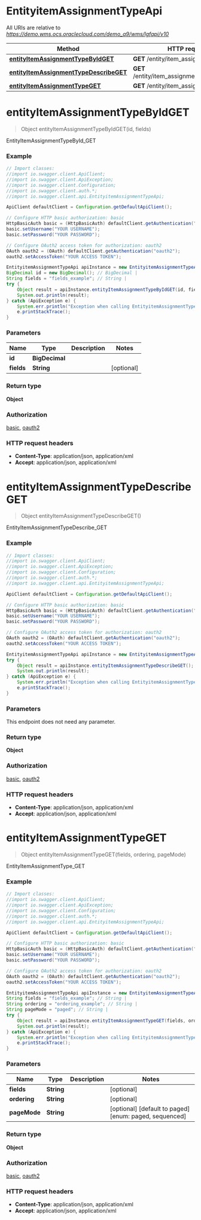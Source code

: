 # EntityitemAssignmentTypeApi

All URIs are relative to *https://demo.wms.ocs.oraclecloud.com/demo_a9/wms/lgfapi/v10*

Method | HTTP request | Description
------------- | ------------- | -------------
[**entityItemAssignmentTypeByIdGET**](EntityitemAssignmentTypeApi.md#entityItemAssignmentTypeByIdGET) | **GET** /entity/item_assignment_type/{id} | EntityItemAssignmentTypeById_GET
[**entityItemAssignmentTypeDescribeGET**](EntityitemAssignmentTypeApi.md#entityItemAssignmentTypeDescribeGET) | **GET** /entity/item_assignment_type/describe | EntityItemAssignmentTypeDescribe_GET
[**entityItemAssignmentTypeGET**](EntityitemAssignmentTypeApi.md#entityItemAssignmentTypeGET) | **GET** /entity/item_assignment_type | EntityItemAssignmentType_GET


<a name="entityItemAssignmentTypeByIdGET"></a>
# **entityItemAssignmentTypeByIdGET**
> Object entityItemAssignmentTypeByIdGET(id, fields)

EntityItemAssignmentTypeById_GET



### Example
```java
// Import classes:
//import io.swagger.client.ApiClient;
//import io.swagger.client.ApiException;
//import io.swagger.client.Configuration;
//import io.swagger.client.auth.*;
//import io.swagger.client.api.EntityitemAssignmentTypeApi;

ApiClient defaultClient = Configuration.getDefaultApiClient();

// Configure HTTP basic authorization: basic
HttpBasicAuth basic = (HttpBasicAuth) defaultClient.getAuthentication("basic");
basic.setUsername("YOUR USERNAME");
basic.setPassword("YOUR PASSWORD");

// Configure OAuth2 access token for authorization: oauth2
OAuth oauth2 = (OAuth) defaultClient.getAuthentication("oauth2");
oauth2.setAccessToken("YOUR ACCESS TOKEN");

EntityitemAssignmentTypeApi apiInstance = new EntityitemAssignmentTypeApi();
BigDecimal id = new BigDecimal(); // BigDecimal | 
String fields = "fields_example"; // String | 
try {
    Object result = apiInstance.entityItemAssignmentTypeByIdGET(id, fields);
    System.out.println(result);
} catch (ApiException e) {
    System.err.println("Exception when calling EntityitemAssignmentTypeApi#entityItemAssignmentTypeByIdGET");
    e.printStackTrace();
}
```

### Parameters

Name | Type | Description  | Notes
------------- | ------------- | ------------- | -------------
 **id** | **BigDecimal**|  |
 **fields** | **String**|  | [optional]

### Return type

**Object**

### Authorization

[basic](../README.md#basic), [oauth2](../README.md#oauth2)

### HTTP request headers

 - **Content-Type**: application/json, application/xml
 - **Accept**: application/json, application/xml

<a name="entityItemAssignmentTypeDescribeGET"></a>
# **entityItemAssignmentTypeDescribeGET**
> Object entityItemAssignmentTypeDescribeGET()

EntityItemAssignmentTypeDescribe_GET



### Example
```java
// Import classes:
//import io.swagger.client.ApiClient;
//import io.swagger.client.ApiException;
//import io.swagger.client.Configuration;
//import io.swagger.client.auth.*;
//import io.swagger.client.api.EntityitemAssignmentTypeApi;

ApiClient defaultClient = Configuration.getDefaultApiClient();

// Configure HTTP basic authorization: basic
HttpBasicAuth basic = (HttpBasicAuth) defaultClient.getAuthentication("basic");
basic.setUsername("YOUR USERNAME");
basic.setPassword("YOUR PASSWORD");

// Configure OAuth2 access token for authorization: oauth2
OAuth oauth2 = (OAuth) defaultClient.getAuthentication("oauth2");
oauth2.setAccessToken("YOUR ACCESS TOKEN");

EntityitemAssignmentTypeApi apiInstance = new EntityitemAssignmentTypeApi();
try {
    Object result = apiInstance.entityItemAssignmentTypeDescribeGET();
    System.out.println(result);
} catch (ApiException e) {
    System.err.println("Exception when calling EntityitemAssignmentTypeApi#entityItemAssignmentTypeDescribeGET");
    e.printStackTrace();
}
```

### Parameters
This endpoint does not need any parameter.

### Return type

**Object**

### Authorization

[basic](../README.md#basic), [oauth2](../README.md#oauth2)

### HTTP request headers

 - **Content-Type**: application/json, application/xml
 - **Accept**: application/json, application/xml

<a name="entityItemAssignmentTypeGET"></a>
# **entityItemAssignmentTypeGET**
> Object entityItemAssignmentTypeGET(fields, ordering, pageMode)

EntityItemAssignmentType_GET



### Example
```java
// Import classes:
//import io.swagger.client.ApiClient;
//import io.swagger.client.ApiException;
//import io.swagger.client.Configuration;
//import io.swagger.client.auth.*;
//import io.swagger.client.api.EntityitemAssignmentTypeApi;

ApiClient defaultClient = Configuration.getDefaultApiClient();

// Configure HTTP basic authorization: basic
HttpBasicAuth basic = (HttpBasicAuth) defaultClient.getAuthentication("basic");
basic.setUsername("YOUR USERNAME");
basic.setPassword("YOUR PASSWORD");

// Configure OAuth2 access token for authorization: oauth2
OAuth oauth2 = (OAuth) defaultClient.getAuthentication("oauth2");
oauth2.setAccessToken("YOUR ACCESS TOKEN");

EntityitemAssignmentTypeApi apiInstance = new EntityitemAssignmentTypeApi();
String fields = "fields_example"; // String | 
String ordering = "ordering_example"; // String | 
String pageMode = "paged"; // String | 
try {
    Object result = apiInstance.entityItemAssignmentTypeGET(fields, ordering, pageMode);
    System.out.println(result);
} catch (ApiException e) {
    System.err.println("Exception when calling EntityitemAssignmentTypeApi#entityItemAssignmentTypeGET");
    e.printStackTrace();
}
```

### Parameters

Name | Type | Description  | Notes
------------- | ------------- | ------------- | -------------
 **fields** | **String**|  | [optional]
 **ordering** | **String**|  | [optional]
 **pageMode** | **String**|  | [optional] [default to paged] [enum: paged, sequenced]

### Return type

**Object**

### Authorization

[basic](../README.md#basic), [oauth2](../README.md#oauth2)

### HTTP request headers

 - **Content-Type**: application/json, application/xml
 - **Accept**: application/json, application/xml

